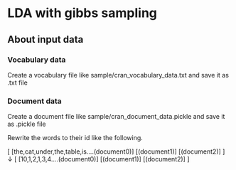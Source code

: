 # LDA with gibbs sampling
## About input data

### Vocabulary data
Create a vocabulary file like sample/cran_vocabulary_data.txt and save it as .txt file

### Document data
Create a document file like sample/cran_document_data.pickle and save it as .pickle file


Rewrite the words to their id like the following.

[
[the,cat,under,the,table,is....(document0)]
[(document1)]
[(document2)]
]
↓
[
[10,1,2,1,3,4....(document0)]
[(document1)]
[(document2)]
]
